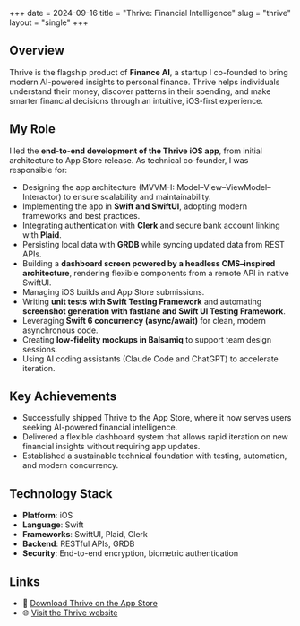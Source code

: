 +++
date = 2024-09-16
title = "Thrive: Financial Intelligence"
slug = "thrive"
layout = "single"
+++

## Overview
Thrive is the flagship product of **Finance AI**, a startup I co-founded to bring modern AI-powered insights to personal finance. Thrive helps individuals understand their money, discover patterns in their spending, and make smarter financial decisions through an intuitive, iOS-first experience.

## My Role
I led the **end-to-end development of the Thrive iOS app**, from initial architecture to App Store release. As technical co-founder, I was responsible for:
* Designing the app architecture (MVVM-I: Model–View–ViewModel–Interactor) to ensure scalability and maintainability.
* Implementing the app in **Swift and SwiftUI**, adopting modern frameworks and best practices.
* Integrating authentication with **Clerk** and secure bank account linking with **Plaid**.
* Persisting local data with **GRDB** while syncing updated data from REST APIs.
* Building a **dashboard screen powered by a headless CMS–inspired architecture**, rendering flexible components from a remote API in native SwiftUI.
* Managing iOS builds and App Store submissions.
* Writing **unit tests with Swift Testing Framework** and automating **screenshot generation with fastlane and Swift UI Testing Framework**.
* Leveraging **Swift 6 concurrency (async/await)** for clean, modern asynchronous code.
* Creating **low-fidelity mockups in Balsamiq** to support team design sessions.
* Using AI coding assistants (Claude Code and ChatGPT) to accelerate iteration.

## Key Achievements
* Successfully shipped Thrive to the App Store, where it now serves users seeking AI-powered financial intelligence.
* Delivered a flexible dashboard system that allows rapid iteration on new financial insights without requiring app updates.
* Established a sustainable technical foundation with testing, automation, and modern concurrency.

## Technology Stack
* **Platform**: iOS
* **Language**: Swift
* **Frameworks**: SwiftUI, Plaid, Clerk
* **Backend**: RESTful APIs, GRDB
* **Security**: End-to-end encryption, biometric authentication

## Links
* 📱 [Download Thrive on the App Store](https://apps.apple.com/us/app/thrive-financial-intelligence/id6741694500)
* 🌐 [Visit the Thrive website](https://gothrive.net/)



